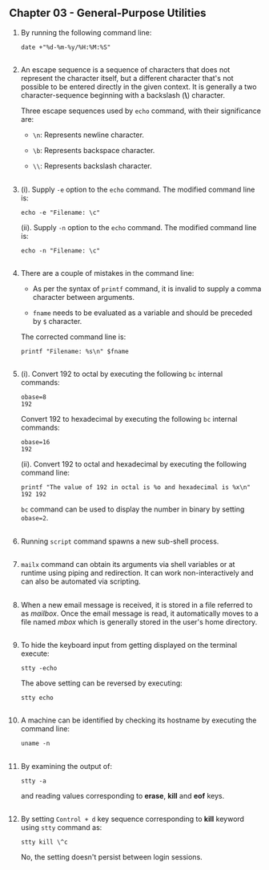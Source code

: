 ## Chapter 03 - General-Purpose Utilities

01.	By running the following command line:

	`date +"%d-%m-%y/%H:%M:%S"`

##

02.	An escape sequence is a sequence of characters that does not represent the character itself, but a different character that's not possible to be entered directly in the given context. It is generally a two character-sequence beginning with a backslash (**\\**) character.

	Three escape sequences used by `echo` command, with their significance are:

	-	`\n`: Represents newline character.

	-	`\b`: Represents backspace character.

	-	`\\`: Represents backslash character.

##

03.	(i). Supply `-e` option to the `echo` command. The modified command line is:

	`echo -e "Filename: \c"`

	(ii). Supply `-n` option to the `echo` command. The modified command line is:

	`echo -n "Filename: \c"`

##

04.	There are a couple of mistakes in the command line:

	-	As per the syntax of `printf` command, it is invalid to supply a comma character between arguments.

	-	`fname` needs to be evaluated as a variable and should be preceded by `$` character.

	The corrected command line is:

	`printf "Filename: %s\n" $fname`

##

05.	(i). Convert 192 to octal by executing the following `bc` internal commands:

	`obase=8`
	<br/>
	`192`

	Convert 192 to hexadecimal by executing the following `bc` internal commands:

	`obase=16`
	<br/>
	`192`

	(ii). Convert 192 to octal and hexadecimal by executing the following command line:

	`printf "The value of 192 in octal is %o and hexadecimal is %x\n" 192 192`

	`bc` command can be used to display the number in binary by setting `obase=2`.

##

06.	Running `script` command spawns a new sub-shell process.

##

07.	`mailx` command can obtain its arguments via shell variables or at runtime using piping and redirection. It can work non-interactively and can also be automated via scripting.

##

08.	When a new email message is received, it is stored in a file referred to as _mailbox_. Once the email message is read, it automatically moves to a file named _mbox_ which is generally stored in the user's home directory.

##

09.	To hide the keyboard input from getting displayed on the terminal execute:

	`stty -echo`

	The above setting can be reversed by executing:

	`stty echo`

##

10.	A machine can be identified by checking its hostname by executing the command line:

	`uname -n`

##

11.	By examining the output of:

	`stty -a`

	and reading values corresponding to **erase**, **kill** and **eof** keys.

##

12.	By setting `Control + d` key sequence corresponding to **kill** keyword using `stty` command as:

	`stty kill \^c`

	No, the setting doesn't persist between login sessions.

##
